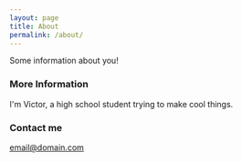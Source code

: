 ```yaml
---
layout: page
title: About
permalink: /about/
---
```


Some information about you!

### More Information

I'm Victor, a high school student trying to make cool things.

### Contact me

[email@domain.com](mailto:email@domain.com)
